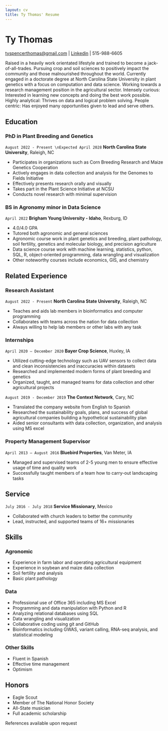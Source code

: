 ```yaml
---
layout: cv
title: Ty Thomas' Resume
---
```

# Ty Thomas

<div id="webaddress">
<a href="tyspencerthomas@gmail.com">tyspencerthomas@gmail.com</a>
| <a href="https://www.linkedin.com/in/tyspencerthomas">Linkedin</a>
| 515-988-6605
</div>

Raised in a heavily work orientated lifestyle and trained to become a jack-of-all-trades. Pursuing crop and soil sciences to positively impact the community and those malnourished throughout the world. Currently engaged in a doctorate degree at North Carolina State University in plant genetics with a focus on computation and data science. Working towards a research management position in the agricultural sector. Intensely curious: Interested in learning new concepts and doing the best work possible. Highly analytical: Thrives on data and logical problem solving. People centric: Has enjoyed many opportunities given to lead and serve others.

<!-- https://www.monique.tech/the-art-of-markdown -->

## Education

### PhD in Plant Breeding and Genetics
`August 2022 - Present \nExpected April 2028`
__North Carolina State University__, Raleigh, NC

- Participates in organizations such as Corn Breeding Research and Maize Genetics Cooperation
- Actively engages in data collection and analysis for the Genomes to Fields Initiative
- Effectively presents research orally and visually
- Takes part in the Plant Science Initiative at NCSU
- Conducts novel research with minimal supervision

### BS in Agronomy minor in Data Science
`April 2022`
__Brigham Young University - Idaho__, Rexburg, ID

- 4.0/4.0 GPA
- Tutored both agronomic and general sciences
- Agronomic course work in plant genetics and breeding, plant pathology, soil fertility, genetics and molecular biology, and precision agriculture
- Data science course work with machine learning, statistics, python, SQL, R, object-oriented programming, data wrangling and visualization
- Other noteworthy courses include economics, GIS, and chemistry




## Related Experience

### Research Assistant
`August 2022 - Present`
__North Carolina State University__, Raleigh, NC

- Teaches and aids lab members in bioinformatics and computer programming
- Collaborates with teams across the nation for data collection
- Always willing to help lab members or other labs with any task

### Internships

`April 2020 – December 2020`
__Bayer Crop Science__, Huxley, IA

- Utilized cutting-edge technology such as UAV sensors to collect data and clean inconsistencies and inaccuracies within datasets
- Researched and implemented modern forms of plant breeding and genetics
- Organized, taught, and managed teams for data collection and other agricultural projects

`August 2019 - December 2019`
__The Context Network__, Cary, NC

- Translated the company website from English to Spanish
- Researched the sustainability goals, plans, and success of global agricultural companies building a hypothetical sustainability plan
- Aided senior consultants with data collection, organization, and analysis using MS excel

### Property Management Supervisor 

`April 2013 – August 2016`
__Bluebird Properties__, Van Meter, IA

- Managed and supervised teams of 2-5 young men to ensure effective usage of time and quality work
- Successfully taught members of a team how to carry-out landscaping tasks

## Service

`July 2016 - July 2018`
__Service Missionary__, Mexico
- Collaborated with church leaders to better the community
- Lead, instructed, and supported teams of 16+ missionaries

## Skills

### Agronomic
- Experience in farm labor and operating agricultural equipment
- Experience in soybean and maize data collection
- Soil fertility and analysis
- Basic plant pathology

### Data
- Professional use of Office 365 including MS Excel
- Programming and data manipulation with Python and R
- Analyzing relational databases using SQL
- Data wrangling and visualization
- Collaborative coding using git and GitHub
- Bioinformatics including GWAS, variant calling, RNA-seq analysis, and statistical modeling

### Other Skills
- Fluent in Spanish
- Effective time management
- Optimism 

## Honors

- Eagle Scout
- Member of The National Honor Society
- All-State musician
- Full academic scholarship

References available upon request


<!-- ### Footer

Last updated: July 2023 -->
